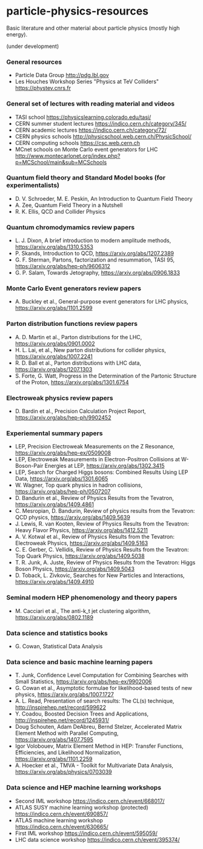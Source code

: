 # particle-physics-resources
Basic literature and other material about particle physics (mostly high energy). 

(under development)

### General resources 
* Particle Data Group http://pdg.lbl.gov  
* Les Houches Workshop Series "Physics at TeV Colliders" https://phystev.cnrs.fr 

### General set of lectures with reading material and videos
* TASI school https://physicslearning.colorado.edu/tasi/ 
* CERN summer student lectures https://indico.cern.ch/category/345/ 
* CERN academic lectures https://indico.cern.ch/category/72/ 
* CERN physics schools http://physicschool.web.cern.ch/PhysicSchool/ 
* CERN computing schools https://csc.web.cern.ch 
* MCnet schools on Monte Carlo event generators for LHC http://www.montecarlonet.org/index.php?p=MCSchool/main&sub=MCSchools 

### Quantum field theory and Standard Model books (for experimentalists)
* D. V. Schroeder, M. E. Peskin, An Introduction to Quantum Field Theory
* A. Zee, Quantum Field Theory in a Nutshell
* R. K. Ellis, QCD and Collider Physics 

### Quantum chromodymamics review papers 
* L. J. Dixon, A brief introduction to modern amplitude methods, https://arxiv.org/abs/1310.5353
* P. Skands, Introduction to QCD, https://arxiv.org/abs/1207.2389 
* G. F. Sterman, Partons, factorization and resummation, TASI 95, https://arxiv.org/abs/hep-ph/9606312  
* G. P. Salam, Towards Jetography, https://arxiv.org/abs/0906.1833 

### Monte Carlo Event generators review papers 
* A. Buckley et al., General-purpose event generators for LHC physics, https://arxiv.org/abs/1101.2599 

### Parton distribution functions review papers
* A. D. Martin et al., Parton distributions for the LHC, https://arxiv.org/abs/0901.0002
* H. L. Lai, et al., New parton distributions for collider physics, https://arxiv.org/abs/1007.2241 
* R. D. Ball et al., Parton distributions with LHC data, https://arxiv.org/abs/1207.1303 
* S. Forte, G. Watt, Progress in the Determination of the Partonic Structure of the Proton, https://arxiv.org/abs/1301.6754 

### Electroweak physics review papers
* D. Bardin et al., Precision Calculation Project Report, https://arxiv.org/abs/hep-ph/9902452 

### Experiemental summary papers 
* LEP, Precision Electroweak Measurements on the Z Resonance, https://arxiv.org/abs/hep-ex/0509008 
* LEP, Electroweak Measurements in Electron-Positron Collisions at W-Boson-Pair Energies at LEP, https://arxiv.org/abs/1302.3415 
* LEP, Search for Charged Higgs bosons: Combined Results Using LEP Data, https://arxiv.org/abs/1301.6065 
* W. Wagner, Top quark physics in hadron collisions, https://arxiv.org/abs/hep-ph/0507207 
* D. Bandurin et al., Review of Physics Results from the Tevatron, https://arxiv.org/abs/1409.4861
* C. Mesropian, D. Bandurin, Review of physics results from the Tevatron: QCD physics, https://arxiv.org/abs/1409.5639
* J. Lewis, R. van Kooten, Review of Physics Results from the Tevatron: Heavy Flavor Physics, https://arxiv.org/abs/1412.5211
* A. V. Kotwal et al., Review of Physics Results from the Tevatron: Electroweak Physics, https://arxiv.org/abs/1409.5163
* C. E. Gerber, C. Vellidis, Review of Physics Results from the Tevatron: Top Quark Physics, https://arxiv.org/abs/1409.5038
* T. R. Junk, A. Juste, Review of Physics Results from the Tevatron: Higgs Boson Physics, https://arxiv.org/abs/1409.5043
* D. Toback, L. Zivkovic, Searches for New Particles and Interactions, https://arxiv.org/abs/1409.4910

### Seminal modern HEP phenomenology and theory papers 
* M. Cacciari et al., The anti-k_t jet clustering algorithm, https://arxiv.org/abs/0802.1189 

### Data science and statistics books 
* G. Cowan, Statistical Data Analysis

### Data science and basic machine learning papers
* T. Junk, Confidence Level Computation for Combining Searches with Small Statistics, https://arxiv.org/abs/hep-ex/9902006 
* G. Cowan et al., Asymptotic formulae for likelihood-based tests of new physics, https://arxiv.org/abs/1007.1727
* A. L. Read, Presentation of search results: The CL(s) technique, http://inspirehep.net/record/599622  
* Y. Coadou, Boosted Decision Trees and Applications, http://inspirehep.net/record/1245931/
* Doug Schouten, Adam DeAbreu, Bernd Stelzer, Accelerated Matrix Element Method with Parallel Computing, https://arxiv.org/abs/1407.7595
* Igor Volobouev, Matrix Element Method in HEP: Transfer Functions, Efficiencies, and Likelihood Normalization, https://arxiv.org/abs/1101.2259 
* A. Hoecker et al., TMVA - Toolkit for Multivariate Data Analysis, https://arxiv.org/abs/physics/0703039 

### Data science and HEP machine learning workshops
* Second IML workshop https://indico.cern.ch/event/668017/ 
* ATLAS SUSY machine learning workshop (protected) https://indico.cern.ch/event/690857/
* ATLAS machine learning workshop https://indico.cern.ch/event/630665/ 
* First IML workshop https://indico.cern.ch/event/595059/ 
* LHC data science workshop https://indico.cern.ch/event/395374/ 

